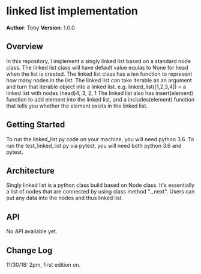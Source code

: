 # linked list implementation

**Author**: Toby
**Version**: 1.0.0

## Overview
<!-- Provide a high level overview of what this application is and why you are building it, beyond the fact that it's an assignment for a Code Fellows 401 class. (i.e. What's your problem domain?) -->
In this repository, I implement a singly linked list based on a standard node class.
The linked list class will have default value equlas to None for head when the list is created.
The linked list class has a len function to represent how many nodes in the list.
The linked list can take iterable as an argument and turn that iterable object into a linked list.
e.g. linked_list([1,2,3,4]) = a linked list with nodes (head)4, 3, 2, 1
The linked list also has insert(element) function to add element into the linked list, and a includes(element) function that tells you whether the element exists in the linked list.


## Getting Started
<!-- What are the steps that a user must take in order to build this app on their own machine and get it running? -->
To run the linked_list.py code on your machine, you will need python 3.6.
To run the test_linked_list.py via pytest, you will need both python 3.6 and pytest.


## Architecture
<!-- Provide a detailed description of the application design. What technologies (languages, libraries, etc) you're using, and any other relevant design information. This is also an area which you can include any visuals; flow charts, example usage gifs, screen captures, etc.-->
Singly linked list is a python class build based on Node class. It's essentially a list of nodes that are connected by using class method "._next". Users can put any data into the nodes and thus linked list.


## API
<!-- Provide detailed instructions for your applications usage. This should include any methods or endpoints available to the user/client/developer. Each section should be formatted to provide clear syntax for usage, example calls including input data requirements and options, and example responses or return values. -->
No API available yet.


## Change Log
<!-- Use this are to document the iterative changes made to your application as each feature is successfully implemented. Use time stamps. Here's an example:-->

11/30/18: 2pm, first edition on.

